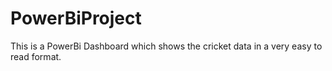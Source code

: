 # PowerBiProject
This is a PowerBi Dashboard which shows the cricket data in a very easy to read format.
